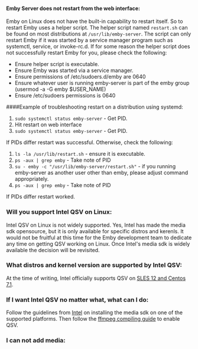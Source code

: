 #### Emby Server does not restart from the web interface:
Emby on Linux does not have the built-in capability to restart itself. So to restart Emby uses a helper script. The helper script named ```restart.sh``` can be found on most distributions at ```/usr/lib/emby-server```. The script can only restart Emby if it was started by a service manager program such as systemctl, service, or invoke-rc.d. If for some reason the helper script does not successfully restart Emby for you, please check the following:
* Ensure helper script is executable.
* Ensure Emby was started via a service manager.
* Ensure permissions of /etc/sudoers.d/emby are 0640
* Ensure whatever user is running emby-server is part of the emby group (usermod -a -G emby $USER_NAME)
* Ensure /etc/sudoers permissions is 0640

####Example of troubleshooting restart on a distribution using systemd:

1. ```sudo systemctl status emby-server``` - Get PID.
2. Hit restart on web interface
3. ```sudo systemctl status emby-server``` - Get PID.

If PIDs differ restart was successful. Otherwise, check the following:

1. ```ls -la /usr/lib/restart.sh``` - ensure it is executable.
2. ```ps -aux | grep emby``` - Take note of PID
3. ```su - emby -c "/usr/lib/emby-server/restart.sh"``` - if you running emby-server as another user other than emby, please adjust command appropriately.
4. ```ps -aux | grep emby``` - Take note of PID

If PIDs differ restart worked.

### Will you support Intel QSV on Linux:
Intel QSV on Linux is not widely supported. Yes, Intel has made the media sdk opensource, but it is only available for specific distros and kerenls. It would not be fruitful at this time for the Emby development team to dedicate any time on getting QSV working on Linux. Once Intel's media sdk is widely available the decision will be revisited. 

### What distros and kernel version are supported by Intel QSV:
At the time of writing, Intel officially supports QSV on [SLES 12 and Centos 7.1](https://software.intel.com/en-us/intel-mediasdk-supported-versions-server).

### If I want Intel QSV no matter what, what can I do:
Follow the guidelines from [Intel](https://software.intel.com/sites/default/files/media_server_studio_getting_started_guide.pdf) on installing the media sdk on one of the supported platforms. Then follow the [ffmpeg compiling guide](https://github.com/drocon11/ffmpeg-qsv) to enable QSV.

### I can not add media: